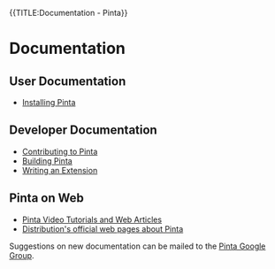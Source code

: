 {{TITLE:Documentation - Pinta}}
# Documentation

## User Documentation

- [Installing Pinta][1]

## Developer Documentation

- [Contributing to Pinta][7]
- [Building Pinta][2]
- [Writing an Extension][3]

## Pinta on Web
- [Pinta Video Tutorials and Web Articles][5]
- [Distribution's official web pages about Pinta][6]

Suggestions on new documentation can be mailed to the [Pinta Google Group][4].

[1]: howto/installing-pinta
[3]: https://github.com/PintaProject/Pinta/wiki
[2]: howto/building-pinta
[4]: mailto:pinta@googlegroups.com
[5]: howto/pinta-on-web
[6]: howto/distributions-web
[7]: contribute